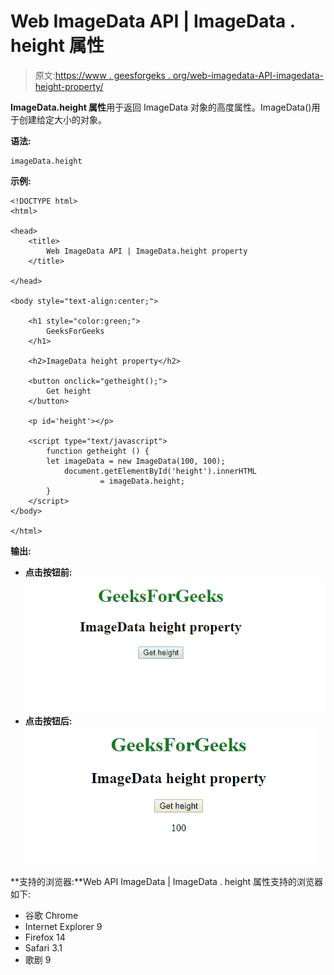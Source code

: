 # Web ImageData API | ImageData . height 属性

> 原文:[https://www . geesforgeks . org/web-imagedata-API-imagedata-height-property/](https://www.geeksforgeeks.org/web-imagedata-api-imagedata-height-property/)

**ImageData.height 属性**用于返回 ImageData 对象的高度属性。ImageData()用于创建给定大小的对象。

**语法:**

```htmlhtml
imageData.height
```

**示例:**

```htmlhtml
<!DOCTYPE html> 
<html> 

<head>
    <title>
        Web ImageData API | ImageData.height property
    </title>

</head>

<body style="text-align:center;">

    <h1 style="color:green;"> 
        GeeksForGeeks 
    </h1> 

    <h2>ImageData height property</h2>

    <button onclick="getheight();">
        Get height
    </button>

    <p id='height'></p>

    <script type="text/javascript">
        function getheight () {
        let imageData = new ImageData(100, 100);
            document.getElementById('height').innerHTML
                    = imageData.height;
        }
    </script> 
</body>

</html>
```

**输出:**

*   **点击按钮前:**
    ![](img/b25d05ca5051a26191da32d0190a17f0.png)
*   **点击按钮后:**
    ![](img/4243d8bb2306853095ad6dc29d9f633a.png)

**支持的浏览器:**Web API ImageData | ImageData . height 属性支持的浏览器如下:

*   谷歌 Chrome
*   Internet Explorer 9
*   Firefox 14
*   Safari 3.1
*   歌剧 9